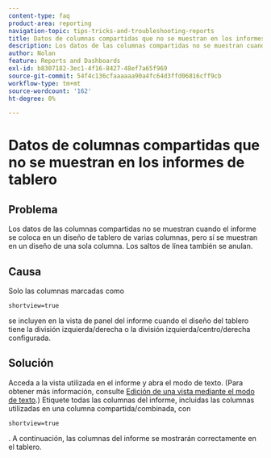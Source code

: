 ```yaml
---
content-type: faq
product-area: reporting
navigation-topic: tips-tricks-and-troubleshooting-reports
title: Datos de columnas compartidas que no se muestran en los informes de tablero
description: Los datos de las columnas compartidas no se muestran cuando el informe se coloca en un diseño de tablero de varias columnas, pero sí se muestran en un diseño de una sola columna. Los saltos de línea también se anulan.
author: Nolan
feature: Reports and Dashboards
exl-id: b8307182-3ec1-4f16-8427-48ef7a65f969
source-git-commit: 54f4c136cfaaaaaa90a4fc64d3ffd06816cff9cb
workflow-type: tm+mt
source-wordcount: '162'
ht-degree: 0%

---
```


# Datos de columnas compartidas que no se muestran en los informes de tablero

## Problema

Los datos de las columnas compartidas no se muestran cuando el informe se coloca en un diseño de tablero de varias columnas, pero sí se muestran en un diseño de una sola columna. Los saltos de línea también se anulan.

## Causa

Solo las columnas marcadas como

```
shortview=true
```

se incluyen en la vista de panel del informe cuando el diseño del tablero tiene la división izquierda/derecha o la división izquierda/centro/derecha configurada.

## Solución

Acceda a la vista utilizada en el informe y abra el modo de texto. (Para obtener más información, consulte [Edición de una vista mediante el modo de texto](../../../reports-and-dashboards/reports/text-mode/edit-text-mode-in-view.md).) Etiquete todas las columnas del informe, incluidas las columnas utilizadas en una columna compartida/combinada, con

```
shortview=true
```

. A continuación, las columnas del informe se mostrarán correctamente en el tablero.
